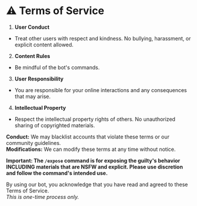 # ⚠️ __Terms of Service__
1. **User Conduct**
 - Treat other users with respect and kindness. No bullying, harassment, or explicit content allowed.
2. **Content Rules**
 - Be mindful of the bot's commands.
3. **User Responsibility**
 - You are responsible for your online interactions and any consequences that may arise.
4. **Intellectual Property**
 - Respect the intellectual property rights of others. No unauthorized sharing of copyrighted materials.

**Conduct:** We may blacklist accounts that violate these terms or our community guidelines.  
**Modifications:** We can modify these terms at any time without notice.  
  
**Important: The `/expose` command is for exposing the guilty's behavior INCLUDING materials that are NSFW and explicit. Please use discretion and follow the command's intended use.**
  
By using our bot, you acknowledge that you have read and agreed to these Terms of Service.  
*This is one-time process only.*
